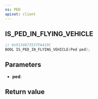 ```yaml
---
ns: PED
apiset: client
---
```

## IS_PED_IN_FLYING_VEHICLE

```c
// 0x9134873537FA419C
BOOL IS_PED_IN_FLYING_VEHICLE(Ped ped);
```


## Parameters
* **ped**:

## Return value

